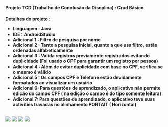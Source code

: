 </div>
<div style="display: inline_block"><br>
   <h4> Projeto TCD (Trabalho de Conclusão da Discplina) : Crud Básico</h4>
    <h4>
        Detalhes do projeto :
        <ul>
            <li>Linguagem : Java</li>
            <li>IDE : AndroidStudio</li>
            <li>Adicional 1 : Filtro de pesquisa por nome</li>
            <li>Adicional 2 : Tanto a pesquisa inicial, quanto a que usa filtro, estão ordenadas alfabeticamente</li>
            <li>Adicional 3 : Valida registros previamente registrados evitando duplicidade (Foi usado o CPF para garantir um registro por pessoa)</li>
            <li>Adicional 4 : Além de evitar duplicidade com base no CPF, verifica se o mesmo é válido</li>
            <li>Adicional 5 : Os campos CPF e Telefone estão devidamente formatados ao visualizar um usuário</li>
            <li>Adicional 6: Para questões de aprendizado, o aplicativo não permite edição do campo CPF ( na edição o campo é do tipo somente leitura) </li>            
            <li>Adicional 7: Para questões de aprendizado, o aplicativo teve suas activities travadas no alinhamento PORTAIT ( Horizontal) </li>

            

</ul>


</h4>
</div>

##

<div> 

<a href="https://www.linkedin.com/in/luis-felipe-araujo-pimenta-60a1b7118/" target="_blank"><img src="https://img.shields.io/badge/-LinkedIn-%23333?style=for-the-badge&logo=linkedin&logoColor=white" target="_blank"></a>
<a href = "mailto:luisfelipearaujopimenta@gmail.com"><img src="https://img.shields.io/badge/-Gmail-%23333?style=for-the-badge&logo=gmail&logoColor=white" target="_blank"></a>
<a href="https://www.instagram.com/_luispimenta_" target="_blank"><img src="https://img.shields.io/badge/-Instagram-%23333?style=for-the-badge&logo=instagram&logoColor=white" target="_blank"></a>
<a href="https://wa.me/5561998690313" target="_blank"><img src="https://img.shields.io/badge/-WhatsApp-%23333?style=for-the-badge&logo=whatsapp&logoColor=white" target="_blank"></a>

</div>